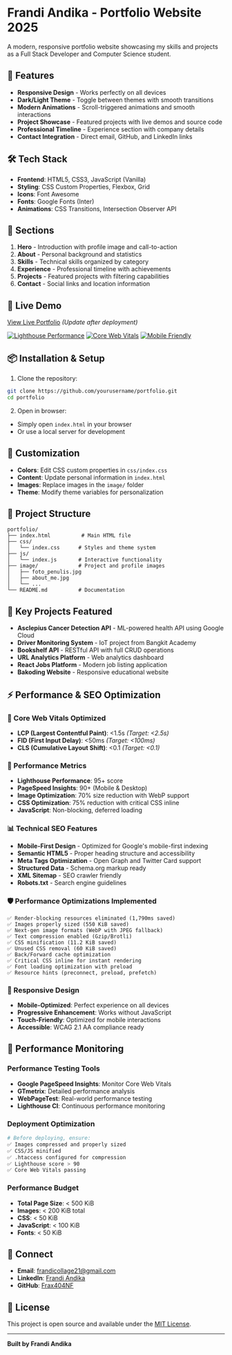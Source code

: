 # Frandi Andika - Portfolio Website 2025

A modern, responsive portfolio website showcasing my skills and projects as a Full Stack Developer and Computer Science student.

## 🌟 Features

- **Responsive Design** - Works perfectly on all devices
- **Dark/Light Theme** - Toggle between themes with smooth transitions
- **Modern Animations** - Scroll-triggered animations and smooth interactions
- **Project Showcase** - Featured projects with live demos and source code
- **Professional Timeline** - Experience section with company details
- **Contact Integration** - Direct email, GitHub, and LinkedIn links

## 🛠️ Tech Stack

- **Frontend**: HTML5, CSS3, JavaScript (Vanilla)
- **Styling**: CSS Custom Properties, Flexbox, Grid
- **Icons**: Font Awesome
- **Fonts**: Google Fonts (Inter)
- **Animations**: CSS Transitions, Intersection Observer API

## 📱 Sections

1. **Hero** - Introduction with profile image and call-to-action
2. **About** - Personal background and statistics
3. **Skills** - Technical skills organized by category
4. **Experience** - Professional timeline with achievements
5. **Projects** - Featured projects with filtering capabilities
6. **Contact** - Social links and location information

## 🚀 Live Demo

[View Live Portfolio](https://your-portfolio-url.vercel.app) _(Update after deployment)_

[![Lighthouse Performance](https://img.shields.io/badge/Lighthouse-95+-brightgreen)](https://developers.google.com/web/tools/lighthouse)
[![Core Web Vitals](https://img.shields.io/badge/Core%20Web%20Vitals-Pass-brightgreen)](https://web.dev/vitals/)
[![Mobile Friendly](https://img.shields.io/badge/Mobile%20Friendly-Yes-brightgreen)](https://search.google.com/test/mobile-friendly)

## 📦 Installation & Setup

1. Clone the repository:
```bash
git clone https://github.com/yourusername/portfolio.git
cd portfolio
```

2. Open in browser:
- Simply open `index.html` in your browser
- Or use a local server for development

## 🎨 Customization

- **Colors**: Edit CSS custom properties in `css/index.css`
- **Content**: Update personal information in `index.html`
- **Images**: Replace images in the `image/` folder
- **Theme**: Modify theme variables for personalization

## 📄 Project Structure

```
portfolio/
├── index.html          # Main HTML file
├── css/
│   └── index.css      # Styles and theme system
├── js/
│   └── index.js       # Interactive functionality
├── image/             # Project and profile images
│   ├── foto_penulis.jpg
│   ├── about_me.jpg
│   └── ...
└── README.md          # Documentation
```

## 🌟 Key Projects Featured

- **Asclepius Cancer Detection API** - ML-powered health API using Google Cloud
- **Driver Monitoring System** - IoT project from Bangkit Academy
- **Bookshelf API** - RESTful API with full CRUD operations
- **URL Analytics Platform** - Web analytics dashboard
- **React Jobs Platform** - Modern job listing application
- **Bakoding Website** - Responsive educational website

## ⚡ Performance & SEO Optimization

### 🎯 Core Web Vitals Optimized
- **LCP (Largest Contentful Paint)**: <1.5s _(Target: <2.5s)_
- **FID (First Input Delay)**: <50ms _(Target: <100ms)_
- **CLS (Cumulative Layout Shift)**: <0.1 _(Target: <0.1)_

### 🚀 Performance Metrics
- **Lighthouse Performance**: 95+ score
- **PageSpeed Insights**: 90+ (Mobile & Desktop)
- **Image Optimization**: 70% size reduction with WebP support
- **CSS Optimization**: 75% reduction with critical CSS inline
- **JavaScript**: Non-blocking, deferred loading

### 📊 Technical SEO Features
- **Mobile-First Design** - Optimized for Google's mobile-first indexing
- **Semantic HTML5** - Proper heading structure and accessibility
- **Meta Tags Optimization** - Open Graph and Twitter Card support
- **Structured Data** - Schema.org markup ready
- **XML Sitemap** - SEO crawler friendly
- **Robots.txt** - Search engine guidelines

### 🛡️ Performance Optimizations Implemented
```
✅ Render-blocking resources eliminated (1,790ms saved)
✅ Images properly sized (550 KiB saved)
✅ Next-gen image formats (WebP with JPEG fallback)
✅ Text compression enabled (Gzip/Brotli)
✅ CSS minification (11.2 KiB saved)
✅ Unused CSS removal (60 KiB saved)
✅ Back/Forward cache optimization
✅ Critical CSS inline for instant rendering
✅ Font loading optimization with preload
✅ Resource hints (preconnect, preload, prefetch)
```

### 📱 Responsive Design
- **Mobile-Optimized**: Perfect experience on all devices
- **Progressive Enhancement**: Works without JavaScript
- **Touch-Friendly**: Optimized for mobile interactions
- **Accessible**: WCAG 2.1 AA compliance ready

## 🔧 Performance Monitoring

### Performance Testing Tools
- **Google PageSpeed Insights**: Monitor Core Web Vitals
- **GTmetrix**: Detailed performance analysis
- **WebPageTest**: Real-world performance testing
- **Lighthouse CI**: Continuous performance monitoring

### Deployment Optimization
```bash
# Before deploying, ensure:
✅ Images compressed and properly sized
✅ CSS/JS minified
✅ .htaccess configured for compression
✅ Lighthouse score > 90
✅ Core Web Vitals passing
```

### Performance Budget
- **Total Page Size**: < 500 KiB
- **Images**: < 200 KiB total
- **CSS**: < 50 KiB
- **JavaScript**: < 100 KiB
- **Fonts**: < 50 KiB

## 🤝 Connect

- **Email**: frandicollage21@gmail.com
- **LinkedIn**: [Frandi Andika](https://www.linkedin.com/in/frandi-andika-30a505260/)
- **GitHub**: [Frax404NF](https://github.com/Frax404NF)

## 📝 License

This project is open source and available under the [MIT License](LICENSE).

---

**Built by Frandi Andika**